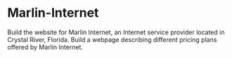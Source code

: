 # Marlin-Internet
Build the website for Marlin Internet, an Internet service provider located in Crystal River, Florida. Build a webpage describing different pricing plans offered by Marlin Internet. 
